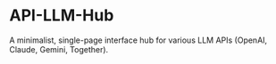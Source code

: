 # API-LLM-Hub
A minimalist, single-page interface hub for various LLM APIs (OpenAI, Claude, Gemini, Together).
